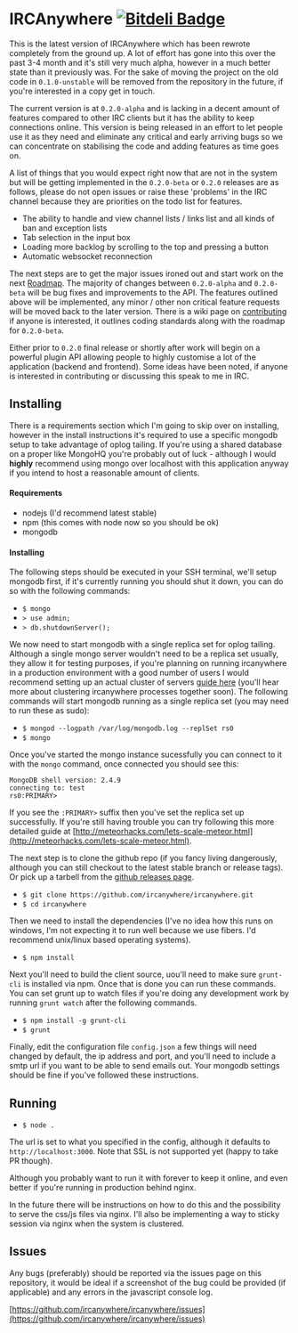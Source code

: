 IRCAnywhere [![Bitdeli Badge](https://d2weczhvl823v0.cloudfront.net/ircanywhere/ircanywhere/trend.png)](https://bitdeli.com/free "Bitdeli Badge")
===

This is the latest version of IRCAnywhere which has been rewrote completely from the ground up. A lot of effort has gone into this over the past 3-4 month and it's still very much alpha, however in a much better state than it previously was. For the sake of moving the project on the old code in `0.1.0-unstable` will be removed from the repository in the future, if you're interested in a copy get in touch.

The current version is at `0.2.0-alpha` and is lacking in a decent amount of features compared to other IRC clients but it has the ability to keep connections online. This version is being released in an effort to let people use it as they need and eliminate any critical and early arriving bugs so we can concentrate on stabilising the code and adding features as time goes on.

A list of things that you would expect right now that are not in the system but will be getting implemented in the `0.2.0-beta` or `0.2.0` releases are as follows, please do not open issues or raise these 'problems' in the IRC channel because they are priorities on the todo list for features.

  * The ability to handle and view channel lists / links list and all kinds of ban and exception lists
  * Tab selection in the input box
  * Loading more backlog by scrolling to the top and pressing a button
  * Automatic websocket reconnection

The next steps are to get the major issues ironed out and start work on the next [Roadmap](https://github.com/ircanywhere/ircanywhere/wiki/0.2.0-beta-Roadmap). The majority of changes between `0.2.0-alpha` and `0.2.0-beta` will be bug fixes and improvements to the API. The features outlined above will be implemented, any minor / other non critical feature requests will be moved back to the later version. There is a wiki page on [contributing](https://github.com/ircanywhere/ircanywhere/wiki/Contributing) if anyone is interested, it outlines coding standards along with the roadmap for `0.2.0-beta`.

Either prior to `0.2.0` final release or shortly after work will begin on a powerful plugin API allowing people to highly customise a lot of the application (backend and frontend). Some ideas have been noted, if anyone is interested in contributing or discussing this speak to me in IRC.

## Installing

There is a requirements section which I'm going to skip over on installing, however in the install instructions it's required to use a specific mongodb setup to take advantage of oplog tailing. If you're using a shared database on  a proper like MongoHQ you're probably out of luck - although I would **highly** recommend using mongo over localhost with this application anyway if you intend to host  a reasonable amount of clients.

#### Requirements

  * nodejs (I'd recommend latest stable)
  * npm (this comes with node now so you should be ok)
  * mongodb

#### Installing

The following steps should be executed in your SSH terminal, we'll setup mongodb first, if it's currently running you should shut it down, you can do so with the following commands:

  * `$ mongo`
  * `> use admin;`
  * `> db.shutdownServer();`

We now need to start mongodb with a single replica set for oplog tailing. Although a single mongo server wouldn't need to be a replica set usually, they allow it for testing purposes, if you're planning on running ircanywhere in a production environment with a good number of users I would recommend setting up an actual cluster of servers [guide here](https://docs.google.com/document/d/1rJ1Hi6Q9oQXPRrROJkL9xO-CQR7Unk1mPN4SHtSiY08/edit#heading=h.wivau77ttb0a) (you'll hear more about clustering ircanywhere processes together soon). The following commands will start mongodb running as a single replica set (you may need to run these as sudo):

  * `$ mongod --logpath /var/log/mongodb.log --replSet rs0`
  * `$ mongo`

Once you've started the mongo instance sucessfully you can connect to it with the `mongo` command, once connected you should see this:

```
MongoDB shell version: 2.4.9
connecting to: test
rs0:PRIMARY>
```

If you see the `:PRIMARY>` suffix then you've set the replica set up successfully. If you're still having trouble you can try following this more detailed guide at [http://meteorhacks.com/lets-scale-meteor.html](http://meteorhacks.com/lets-scale-meteor.html).

The next step is to clone the github repo (if you fancy living dangerously, although you can still checkout to the latest stable branch or release tags). Or pick up a tarbell from the [github releases page](https://github.com/ircanywhere/ircanywhere/releases).

  * `$ git clone https://github.com/ircanywhere/ircanywhere.git`
  * `$ cd ircanywhere`

Then we need to install the dependencies (I've no idea how this runs on windows, I'm not expecting it to run well because we use fibers. I'd recommend unix/linux based operating systems).

  * `$ npm install`

Next you'll need to build the client source, uou'll need to make sure `grunt-cli` is installed via npm. Once that is done you can run these commands. You can set grunt up to watch files if you're doing any development work by running `grunt watch` after the following commands.

  * `$ npm install -g grunt-cli`
  * `$ grunt`

Finally, edit the configuration file `config.json` a few things will need changed by default, the ip address and port, and you'll need to include a smtp url if you want to be able to send emails out. Your mongodb settings should be fine if you've followed these instructions.

## Running

  * `$ node .`

The url is set to what you specified in the config, although it defaults to `http://localhost:3000`. Note that SSL is not supported yet (happy to take  PR though).

Although you probably want to run it with forever to keep it online, and even better if you're running in production behind nginx.

In the future there will be instructions on how to do this and the possibility to serve the css/js files via nginx. I'll also be implementing a way to sticky session via nginx when the system is clustered.

## Issues

Any bugs (preferably) should be reported via the issues page on this repository, it would be ideal if a screenshot of the bug could be provided (if applicable) and any errors in the javascript console log.

[https://github.com/ircanywhere/ircanywhere/issues](https://github.com/ircanywhere/ircanywhere/issues)